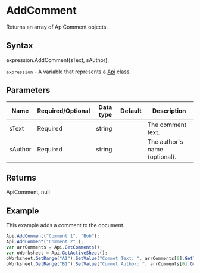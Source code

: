 # AddComment

Returns an array of ApiComment objects.

## Syntax

expression.AddComment(sText, sAuthor);

`expression` - A variable that represents a [Api](../Api.md) class.

## Parameters

| **Name** | **Required/Optional** | **Data type** | **Default** | **Description** |
| ------------- | ------------- | ------------- | ------------- | ------------- |
| sText | Required | string |  | The comment text. |
| sAuthor | Required | string |  | The author's name (optional). |

## Returns

ApiComment, null

## Example

This example adds a comment to the document.

```javascript
Api.AddComment("Comment 1", "Bob");
Api.AddComment("Comment 2" );
var arrComments = Api.GetComments();
var oWorksheet = Api.GetActiveSheet();
oWorksheet.GetRange("A1").SetValue("Commet Text: ", arrComments[0].GetText());
oWorksheet.GetRange("B1").SetValue("Commet Author: ", arrComments[0].GetAuthorName());
```
